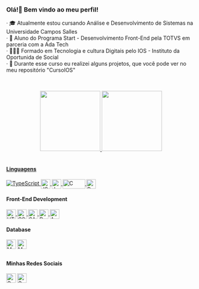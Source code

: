 <h3>Olá!👋 Bem vindo ao meu perfil!</h3>

<p>
  &middot; 🎓 Atualmente estou cursando Análise e Desenvolvimento de Sistemas na Universidade Campos Salles<br>
  &middot; 🚀 Aluno do Programa Start <tech> - Desenvolvimento Front-End pela TOTVS em parceria com a Ada Tech<br>
  &middot; 👨🏽‍💻 Formado em Tecnologia e cultura Digitais pelo IOS - Instituto da Oportunida de Social<br>
  &middot; 📎 Durante esse curso eu realizei alguns projetos, que você pode ver no meu repositório "CursoIOS"<br>
</p>

##
    
<br>

<div align="center">
  <a href="https://github.com/GuilhermeFdSilva">
  <img height="160em" src="https://github-readme-stats.vercel.app/api?username=GuilhermeFdSilva&show_icons=true&theme=radical&include_all_commits=true&count_private=true."/>
  <img height="160em" src="https://github-readme-stats.vercel.app/api/top-langs/?username=GuilhermeFdSilva&layout=compact&langs_count=7&theme=radical&include_all_commits=true&count_private=true."/>
</div>
    
<br>

<h4>Linguagens</h4>

<div style="display: inline_block">
  <a href="https://www.typescriptlang.org/docs/">
    <img src= "https://guilhermefdsilva.github.io/read-db-myPortfolio/sticks/stick-typescript.svg" alt="TypeScript">
  </a>
  <a href="https://developer.mozilla.org/en-US/docs/Web/JavaScript">
    <img align="center" alt="JS" height="25" src="https://img.shields.io/badge/JavaScript-F7DF1E?style=for-the-badge&logo=javascript&logoColor=black">
  </a>
  <a href="https://docs.oracle.com/en/java/">
    <img align="center" alt="Java" height="25" src="https://img.shields.io/badge/Java-ED8B00?style=for-the-badge&logo=openjdk&logoColor=white">
  </a>
  <a href="https://www.ibm.com/docs/pt/i/7.2?topic=languages-c-c">
    <img align="center" alt="C" height="25" width="60" src="https://img.shields.io/badge/C-00599C?style=for-the-badge&logo=c&logoColor=white">
  </a>
  <a href="https://wiki.python.org.br/PythonBrasil">
    <img align="center" alt="Python" height="25" src="https://img.shields.io/badge/Python-14354C?style=for-the-badge&logo=python&logoColor=white">
  </a>
<div/>
  
<h4>Front-End Development</h4>

<div style="display: inline_block">
  <a href="https://developer.mozilla.org/pt-BR/docs/Web/HTML">
    <img align="center" alt="HTML" height="25" src="https://img.shields.io/badge/HTML5-E34F26?style=for-the-badge&logo=html5&logoColor=white">
  </a>
  <a href="https://developer.mozilla.org/pt-BR/docs/Web/CSS">
    <img align="center" alt="CSS" height="25" src="https://img.shields.io/badge/CSS3-1572B6?style=for-the-badge&logo=css3&logoColor=white">
  </a>
  <a href="https://sass-lang.com/documentation/">
    <img align="center" alt="SASS" height="25" src="https://img.shields.io/badge/SASS-CC6699?style=for-the-badge&logo=sass&logoColor=white">
  </a>
  <a href="https://getbootstrap.com.br/docs/4.1/getting-started/introduction/">
    <img align="center" alt="Bootstrap" height="25" src="https://img.shields.io/badge/Bootstrap-563D7C?style=for-the-badge&logo=bootstrap&logoColor=white">
  </a>
  <a href="https://developer.mozilla.org/en-US/docs/Learn/Tools_and_testing/Client-side_JavaScript_frameworks/Angular_getting_started">
    <img align="center" alt="Angular" height="25" src="https://img.shields.io/badge/Angular-593D88?style=for-the-badge&logo=angular&logoColor=white">
  </a>
<div/>

<h4>Database</h4>

<div style="display: inline_block>
  <a href="https://dev.mysql.com/doc/">
    <img align="center" alt="MySQL" height="25" src="https://img.shields.io/badge/MySQL-005C84?style=for-the-badge&logo=mysql&logoColor=white">
  </a>
  <a href="https://www.mongodb.com/docs/">
    <img align="center" alt="MongoDB" height="25" src="https://img.shields.io/badge/MongoDB-4EA94B?style=for-the-badge&logo=mongodb&logoColor=white">
  </a>
</div>

  ##

<h4>Minhas Redes Sociais</h4>

<div style="display: inline_block>
  <a href="mailto:francaguilherme27@gmail.com">
    <img align="center" alt="Gmail" height="25" src="https://img.shields.io/badge/-Gmail-%23333?style=for-the-badge&logo=gmail&logoColor=white">
  <a/>
  <a href="https://www.linkedin.com/in/guilherme-fran%C3%A7a-da-silva-4756a8155/">
    <img align="center" alt="Gmail" height="25" src="https://img.shields.io/badge/-LinkedIn-%230077B5?style=for-the-badge&logo=linkedin&logoColor=white">
  <a/>
<div/>
